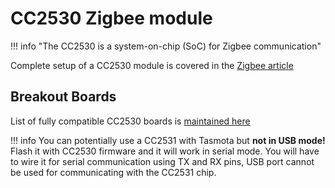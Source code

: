 # CC2530 Zigbee module

!!! info "The CC2530 is a system-on-chip (SoC) for Zigbee communication"

Complete setup of a CC2530 module is covered in the [Zigbee article](/Zigbee)

## Breakout Boards
List of fully compatible CC2530 boards is [maintained here](https://zigbee.blakadder.com/zigbee2tasmota.html)


!!! info
    You can potentially use a CC2531 with Tasmota but **not in USB mode!** Flash it with CC2530 firmware and it will work in serial mode. You will have to wire it for serial communication using TX and RX pins, USB port cannot be used for communicating with the CC2531 chip.

